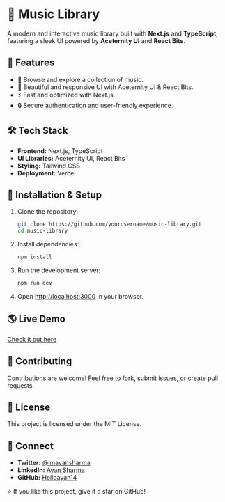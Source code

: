 # 🎵 Music Library

A modern and interactive music library built with **Next.js** and **TypeScript**, featuring a sleek UI powered by **Aceternity UI** and **React Bits**.

## 🚀 Features
- 🎼 Browse and explore a collection of music.
- 🎨 Beautiful and responsive UI with Aceternity UI & React Bits.
- ⚡ Fast and optimized with Next.js.
- 🔒 Secure authentication and user-friendly experience.

## 🛠️ Tech Stack
- **Frontend:** Next.js, TypeScript
- **UI Libraries:** Aceternity UI, React Bits
- **Styling:** Tailwind CSS
- **Deployment:** Vercel


## 🔧 Installation & Setup
1. Clone the repository:
   ```sh
   git clone https://github.com/yourusername/music-library.git
   cd music-library
   ```
2. Install dependencies:
   ```sh
   npm install
   ```
3. Run the development server:
   ```sh
   npm run dev
   ```
4. Open [http://localhost:3000](http://localhost:3000) in your browser.

## 🌎 Live Demo
[Check it out here](https://music-library-mu.vercel.app/)

## 🤝 Contributing
Contributions are welcome! Feel free to fork, submit issues, or create pull requests.

## 📄 License
This project is licensed under the MIT License.

## 📢 Connect
- **Twitter:** [@imayansharma](https://x.com/imayansharma)
- **LinkedIn:** [Ayan Sharma](https://linkedin.com/in/yourprofile](https://www.linkedin.com/in/imayansharma/))
- **GitHub:** [Helloayan14]((https://github.com/helloayan14))

⭐ If you like this project, give it a star on GitHub!
